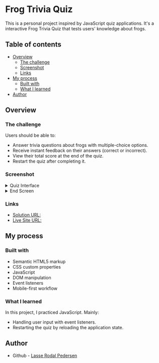 # Frog Trivia Quiz

This is a personal project inspired by JavaScript quiz applications. It's a interactive Frog Trivia Quiz that tests users' knowledge about frogs.

## Table of contents

- [Overview](#overview)
  - [The challenge](#the-challenge)
  - [Screenshot](#screenshot)
  - [Links](#links)
- [My process](#my-process)
  - [Built with](#built-with)
  - [What I learned](#what-i-learned)
- [Author](#author)

## Overview

### The challenge

Users should be able to:

- Answer trivia questions about frogs with multiple-choice options.
- Receive instant feedback on their answers (correct or incorrect).
- View their total score at the end of the quiz.
- Restart the quiz after completing it.

### Screenshot

<details>
  <summary>Quiz Interface</summary>
  <img src="./media/screenshots/quiz_interface.png" alt="Frog Trivia Quiz Interface" width="600"/>
</details>

<details>
  <summary>End Screen</summary>
  <img src="./media/screenshots/end_screen.png" alt="Frog Trivia Quiz End Screen" width="600"/>
</details>

### Links

- [Solution URL:](https://github.com/Lasse-Rodal/Frog-trivia-quiz)
- [Live Site URL:](https://lasse-rodal.github.io/Frog-trivia-quiz/)

## My process

### Built with

- Semantic HTML5 markup
- CSS custom properties
- JavaScript
- DOM manipulation
- Event listeners
- Mobile-first workflow

### What I learned

In this project, I practiced JavaScript. Mainly:
- Handling user input with event listeners.
- Restarting the quiz by reloading the application state.

## Author

- Github - [Lasse Rodal Pedersen](https://github.com/Lasse-Rodal)
